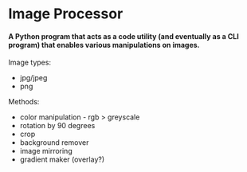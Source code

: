 # Image Processor
#### A Python program that acts as a code utility (and eventually as a CLI program) that enables various manipulations on images.

Image types:
* jpg/jpeg
* png

Methods: 
* color manipulation - rgb > greyscale
* rotation by 90 degrees
* crop
* background remover
* image mirroring
* gradient maker (overlay?)
    
